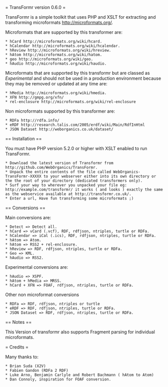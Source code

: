 = TransFormr version 0.6.0 =  

TransFormr is a simple toolkit that uses PHP and XSLT for extracting and transforming microformats http://microformats.org/.

Microformats that are supported by this transformer are:

	* hCard http://microformats.org/wiki/hcard.
	* hCalendar http://microformats.org/wiki/hcalendar.
	* hReview http://microformats.org/wiki/hreview.
	* hAtom http://microformats.org/wiki/hatom.
	* geo http://microformats.org/wiki/geo.
	* hAudio http://microformats.org/wiki/haudio.
	
Microformats that are supported by this transformr but are classed as *Experimental* and should not be used in a production environment because they may be removed or updated at any time are:

	* hMedia http://microformats.org/wiki/hmedia.
	* XFN http://gmpg.org/xfn/
	* rel-enclosure http://microformats.org/wiki/rel-enclosure
	
Non microformats supported by this transformer are:
	
	* RDFa http://rdfa.info/
	* eRDF http://research.talis.com/2005/erdf/wiki/Main/RdfInHtml
	* JSON Dataset http://weborganics.co.uk/dataset/
	
== Installation ==

You must have PHP version 5.2.0 or higher with XSLT enabled to run TransFormr.

	* Download the latest version of Transformr from http://github.com/WebOrganics/TransFormr.
	* Unpack the entire contents of the file called WebOrganics-TransFormr-XXXXX to your webserver either into its own directory or the the root of your directory (dedicated transformers only). 
	* Surf your way to wherever you unpacked your file eg: http://example.com/transformr/ it works ( and looks ) exactly the same as the webservice available at http://transformr.co.uk/.
	* Enter a url, Have fun transforming some microformats ;)
	
== Conversions ==

Main conversions are:

	* Detect => Detect all.
	* hCard => vCard (.vcf), RDF, rdfjson, ntriples, turtle or RDFa.
	* hCalendar => iCal (.ics), RDF, rdfjson, ntriples, turtle or RDFa.
	* hAtom => Atom.
	* hAtom => RSS2 + rel-enclosure.
	* hReview => RDF, rdfjson, ntriples, turtle or RDFa.
	* Geo => KML.
	* hAudio => RSS2.

Experimental conversions are:

	* hAudio => XSPF.
	* hAtom + hMedia => MRSS.
	* hCard + XFN => FOAF, rdfjson, ntriples, turtle or RDFa.
	
Other non microformat conversions

	* RDFa => RDF, rdfjson, ntriples or turtle
	* eRDF => RDF, rdfjson, ntriples, turtle or RDFa.
	* JSON Dataset => RDF, rdfjson, ntriples, turtle or RDFa.
	
== Notes ==

This Version of transformr also supports Fragment parsing for individual microformats.

= Credits =

Many thanks to:

	* Brian Suda (X2V)
	* Fabien Gandon (RDFa 2 RDF)
	* Luke Arno, Benjamin Carlyle and Robert Bachmann ( hAtom to Atom)
	* Dan Connoly, inspiration for FOAF conversion.